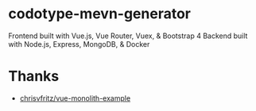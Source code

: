 # codotype-mevn-generator
Frontend built with Vue.js, Vue Router, Vuex, & Bootstrap 4
Backend built with Node.js, Express, MongoDB, & Docker

# Thanks
- [chrisvfritz/vue-monolith-example](https://github.com/chrisvfritz/vue-monolith-example)